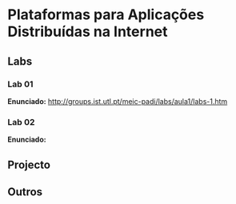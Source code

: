 Plataformas para Aplicações Distribuídas na Internet
====================================================

## Labs

### Lab 01

**Enunciado:** http://groups.ist.utl.pt/meic-padi/labs/aula1/labs-1.htm

### Lab 02

**Enunciado:**


## Projecto


## Outros


